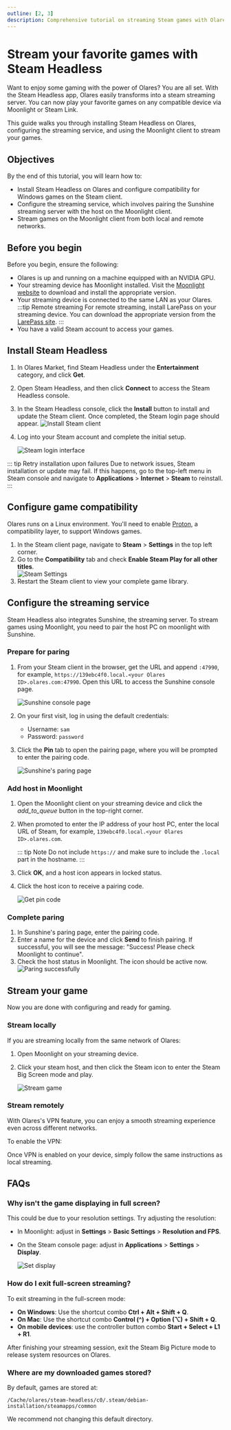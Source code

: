 ```yaml
---
outline: [2, 3]
description: Comprehensive tutorial on streaming Steam games with Olares. Learn to install Steam Headless, configure the streaming service, and stream games on Moonlight from both local and remote networks.
---
```


# Stream your favorite games with Steam Headless

Want to enjoy some gaming with the power of Olares? You are all set. With the Steam Headless app, Olares easily transforms into a steam streaming server. You can now play your favorite games on any compatible device via Moonlight or Steam Link.

This guide walks you through installing Steam Headless on Olares, configuring the streaming service, and using the Moonlight client to stream your games.


## Objectives

By the end of this tutorial, you will learn how to:

- Install Steam Headless on Olares and configure compatibility for Windows games on the Steam client.
- Configure the streaming service, which involves pairing the Sunshine streaming server with the host on the Moonlight client.
- Stream games on the Moonlight client from both local and remote networks.

## Before you begin 

Before you begin, ensure the following:

- Olares is up and running on a machine equipped with an NVIDIA GPU.
- Your streaming device has Moonlight installed. Visit the [Moonlight website](https://moonlight-stream.org/) to download and install the appropriate version.
- Your streaming device is connected to the same LAN as your Olares.
   :::tip Remote streaming
   For remote streaming, install LarePass on your streaming device. You can download the appropriate version from the [LarePass site](https://olares.com/larepass).
   :::
- You have a valid Steam account to access your games.

## Install Steam Headless

1. In Olares Market, find Steam Headless under the **Entertainment** category, and click **Get**.  
2. Open Steam Headless, and then click **Connect** to access the Steam Headless console.
3. In the Steam Headless console, click the **Install** button to install and update the Steam client. Once completed, the Steam login page should appear.
   ![Install Steam client](/images/manual/tutorials/install-steam-client.png#bordered)

4. Log into your Steam account and complete the initial setup.

   ![Steam login interface](/images/manual/tutorials/steam-login.png#bordered)

::: tip Retry installation upon failures
Due to network issues, Steam installation or update may fail. If this happens, go to the top-left menu in Steam console and navigate to **Applications** > **Internet** > **Steam** to reinstall.
:::

## Configure game compatibility

Olares runs on a Linux environment. You'll need to enable [Proton](https://github.com/ValveSoftware/Proton), a compatibility layer, to support Windows games.

1. In the Steam client page, navigate to **Steam** > **Settings** in the top left corner.
2. Go to the **Compatibility** tab and check **Enable Steam Play for all other titles**.  
   ![Steam Settings](/images/manual/tutorials/steam-setting.png#bordered)
3. Restart the Steam client to view your complete game library.  

## Configure the streaming service

Steam Headless also integrates Sunshine, the streaming server. To stream games using Moonlight, you need to pair the host PC on moonlight with Sunshine. 

### Prepare for paring

1. From your Steam client in the browser, get the URL and append `:47990`, for example, `https://139ebc4f0.local.<your Olares ID>.olares.com:47990`. Open this URL to access the Sunshine console page.

   ![Sunshine console page](/images/manual/tutorials/access-sunshine.png#bordered)

2. On your first visit, log in using the default credentials:  
   - Username: `sam`  
   - Password: `password` 

3. Click the **Pin** tab to open the pairing page, where you will be prompted to enter the pairing code.
   
   ![Sunshine's paring page](/images/manual/tutorials/pin-sunshine.png#bordered)


### Add host in Moonlight

1. Open the Moonlight client on your streaming device and click the <i class="material-symbols-outlined">add_to_queue</i> button in the top-right corner.

2. When promoted to enter the IP address of your host PC, enter the local URL of Steam, for example, `139ebc4f0.local.<your Olares ID>.olares.com`.

   ::: tip Note
   Do not include `https://` and make sure to include the `.local` part in the hostname.
   ::: 

3. Click **OK**, and a host icon appears in locked status.
4. Click the host icon to receive a pairing code.

   ![Get pin code](/images/manual/tutorials/get-pin-code.png#bordered)

### Complete paring

1. In Sunshine's paring page, enter the pairing code.
2. Enter a name for the device and click **Send** to finish pairing. If successful, you will see the message: "Success! Please check Moonlight to continue".
3. Check the host status in Moonlight. The icon should be active now. 
   ![Paring successfully](/images/manual/tutorials/active-host-moonlight.png#bordered)  

## Stream your game

Now you are done with configuring and ready for gaming. 

### Stream locally 

If you are streaming locally from the same network of Olares:

1. Open Moonlight on your streaming device.
2. Click your steam host, and then click the Steam icon to enter the Steam Big Screen mode and play. 

   ![Stream game](/images/manual/tutorials/stream-success.png#bordered)

### Stream remotely 

With Olares's VPN feature, you can enjoy a smooth streaming experience even across different networks.

To enable the VPN:

<!--@include: ./remote.reusables.md{4,22}-->

Once VPN is enabled on your device, simply follow the same instructions as local streaming.

## FAQs

### Why isn't the game displaying in full screen?

This could be due to your resolution settings. Try adjusting the resolution:
- In Moonlight: adjust in **Settings** > **Basic Settings** > **Resolution and FPS**.
- On the Steam console page: adjust in **Applications** > **Settings** > **Display**.  
  
  ![Set display](/images/manual/tutorials/set-steam-display.png#bordered)

### How do I exit full-screen streaming?

To exit streaming in the full-screen mode:
- **On Windows**: Use the shortcut combo **Ctrl + Alt + Shift + Q**.  
- **On Mac**: Use the shortcut combo **Control (^) + Option (⌥) + Shift + Q**. 
- **On mobile devices**: use the controller button combo **Start + Select + L1 + R1**.  

After finishing your streaming session, exit the Steam Big Picture mode to release system resources on Olares.

### Where are my downloaded games stored?

By default, games are stored at: 

`/Cache/olares/steam-headless/c0/.steam/debian-installation/steamapps/common`

We recommend not changing this default directory.






 




